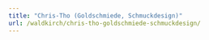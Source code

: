 ```yaml
---
title: "Chris-Tho (Goldschmiede, Schmuckdesign)"
url: /waldkirch/chris-tho-goldschmiede-schmuckdesign/
---
```

